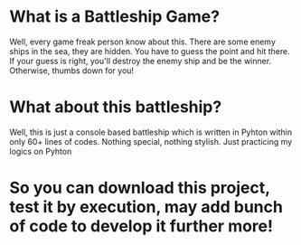 # What is a Battleship Game?
Well, every game freak person know about this. There are some enemy ships in the sea, they are hidden. You have to guess the point and hit there. If your guess is right, you'll destroy the enemy ship and be the winner. Otherwise, thumbs down for you!

# What about this battleship?
Well, this is just a console based battleship which is written in Pyhton within only 60+ lines of codes. Nothing special, nothing stylish. Just practicing my logics on Pyhton

# So you can download this project, test it by execution, may add bunch of code to develop it further more!

